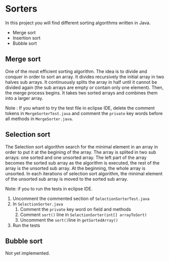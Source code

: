 # Sorters

In this project you will find different sorting algorithms written in Java.
- Merge sort
- Insertion sort
- Bubble sort

## Merge sort

One of the most efficient sorting algorithm. The idea is to divide and conquer in order to sort an array.
It divides recursively the initial array in two halves sub arrays. It continuously splits the array in half until it cannot
be divided again (the sub arrays are empty or contain only one element). Then, the merge process begins. It takes two sorted
arrays and combines them into a larger array.

Note : If you whant to try the test file in eclipse IDE, delete the comment tokens in `MergeSorterTest.java` and comment the `private` key words before all methods in `MergeSorter.java`.

## Selection sort

The Selection sort algorithm search for the minimal element in an array
in order to put it at the begining of the array.
The array is splited in two sub arrays: one sorted and one 
unsorted array. The left part of the array becomes the sorted
sub array as the algorithm is executed, the rest of the array
is the unsorted sub array. At the beginning, the whole array is
unsorted.
In each iterations of selection sort algorithm, the minimal
element of the unsorted sub array is moved to the sorted
sub array.

Note: if you to run the tests in eclipse IDE. 
1. Uncomment the commented section of `SelectionSorterTest.java`
2. In `SelectionSorter.java`
   1. Comment the `private` key word on field and methods
   2. Comment `sort()` line in `SelectionSorter(int[] arrayToSort)`
   3. Uncomment the `sort()`line in `getSortedArray()`
3. Run the tests
## Bubble sort

Not yet implemented.
